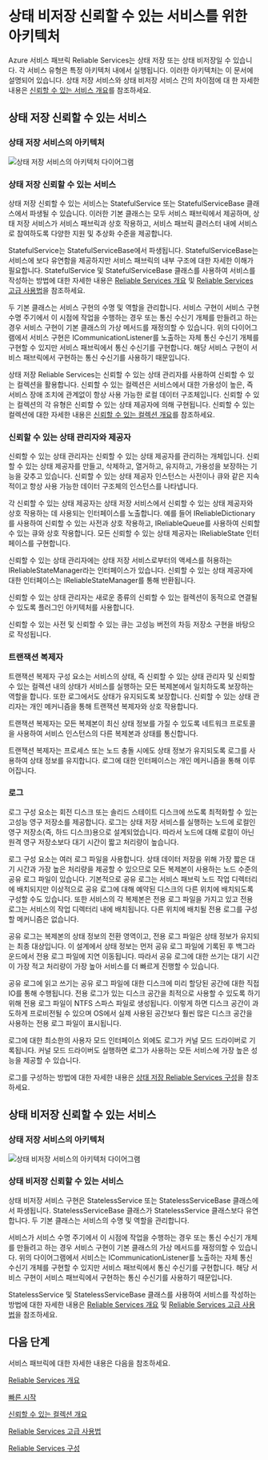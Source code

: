 <properties
   pageTitle="신뢰할 수 있는 서비스 아키텍처 | Microsoft Azure"
   description="상태 저장 및 비저장 서비스를 위한 Reliable Services 아키텍처 개요"
   services="service-fabric"
   documentationCenter=".net"
   authors="AlanWarwick"
   manager="timlt"
   editor=""/>

<tags
   ms.service="Service-Fabric"
   ms.devlang="dotnet"
   ms.topic="article"
   ms.tgt_pltfrm="NA"
   ms.workload="NA"
   ms.date="03/30/2016"
   ms.author="alanwar"/>

# 상태 비저장 신뢰할 수 있는 서비스를 위한 아키텍처

Azure 서비스 패브릭 Reliable Services는 상태 저장 또는 상태 비저장일 수 있습니다. 각 서비스 유형은 특정 아키텍처 내에서 실행됩니다. 이러한 아키텍처는 이 문서에 설명되어 있습니다. 상태 저장 서비스와 상태 비저장 서비스 간의 차이점에 대 한 자세한 내용은 [신뢰할 수 있는 서비스 개요](service-fabric-reliable-services-introduction.md)를 참조하세요.

## 상태 저장 신뢰할 수 있는 서비스

### 상태 저장 서비스의 아키텍처
![상태 저장 서비스의 아키텍처 다이어그램](./media/service-fabric-reliable-services-platform-architecture/reliable-stateful-service-architecture.png)

### 상태 저장 신뢰할 수 있는 서비스

상태 저장 신뢰할 수 있는 서비스는 StatefulService 또는 StatefulServiceBase 클래스에서 파생될 수 있습니다. 이러한 기본 클래스는 모두 서비스 패브릭에서 제공하며, 상태 저장 서비스가 서비스 패브릭과 상호 작용하고, 서비스 패브릭 클러스터 내에 서비스로 참여하도록 다양한 지원 및 추상화 수준을 제공합니다.

StatefulService는 StatefulServiceBase에서 파생됩니다. StatefulServiceBase는 서비스에 보다 유연함을 제공하지만 서비스 패브릭의 내부 구조에 대한 자세한 이해가 필요합니다. StatefulService 및 StatefulServiceBase 클래스를 사용하여 서비스를 작성하는 방법에 대한 자세한 내용은 [Reliable Services 개요](service-fabric-reliable-services-introduction.md) 및 [Reliable Services 고급 사용법](service-fabric-reliable-services-advanced-usage.md)을 참조하세요.

두 기본 클래스는 서비스 구현의 수명 및 역할을 관리합니다. 서비스 구현이 서비스 구현 수명 주기에서 이 시점에 작업을 수행하는 경우 또는 통신 수신기 개체를 만들려고 하는 경우 서비스 구현이 기본 클래스의 가상 메서드를 재정의할 수 있습니다. 위의 다이어그램에서 서비스 구현은 ICommunicationListener를 노출하는 자체 통신 수신기 개체를 구현할 수 있지만 서비스 패브릭에서 통신 수신기를 구현합니다. 해당 서비스 구현이 서비스 패브릭에서 구현하는 통신 수신기를 사용하기 때문입니다.

상태 저장 Reliable Services는 신뢰할 수 있는 상태 관리자를 사용하여 신뢰할 수 있는 컬렉션을 활용합니다. 신뢰할 수 있는 컬렉션은 서비스에서 대한 가용성이 높은, 즉 서비스 장애 조치에 관계없이 항상 사용 가능한 로컬 데이터 구조체입니다. 신뢰할 수 있는 컬렉션의 각 유형은 신뢰할 수 있는 상태 제공자에 의해 구현됩니다. 신뢰할 수 있는 컬렉션에 대한 자세한 내용은 [신뢰할 수 있는 컬렉션 개요](service-fabric-reliable-services-reliable-collections.md)를 참조하세요.

### 신뢰할 수 있는 상태 관리자와 제공자

신뢰할 수 있는 상태 관리자는 신뢰할 수 있는 상태 제공자를 관리하는 개체입니다. 신뢰할 수 있는 상태 제공자를 만들고, 삭제하고, 열거하고, 유지하고, 가용성을 보장하는 기능을 갖추고 있습니다. 신뢰할 수 있는 상태 제공자 인스턴스는 사전이나 큐와 같은 지속적이고 항상 사용 가능한 데이터 구조체의 인스턴스를 나타냅니다.

각 신뢰할 수 있는 상태 제공자는 상태 저장 서비스에서 신뢰할 수 있는 상태 제공자와 상호 작용하는 데 사용되는 인터페이스를 노출합니다. 예를 들어 IReliableDictionary를 사용하여 신뢰할 수 있는 사전과 상호 작용하고, IReliableQueue를 사용하여 신뢰할 수 있는 큐와 상호 작용합니다. 모든 신뢰할 수 있는 상태 제공자는 IReliableState 인터페이스를 구현합니다.

신뢰할 수 있는 상태 관리자에는 상태 저장 서비스로부터의 액세스를 허용하는 IReliableStateManager라는 인터페이스가 있습니다. 신뢰할 수 있는 상태 제공자에 대한 인터페이스는 IReliableStateManager를 통해 반환됩니다.

신뢰할 수 있는 상태 관리자는 새로운 종류의 신뢰할 수 있는 컬렉션이 동적으로 연결될 수 있도록 플러그인 아키텍처를 사용합니다.

신뢰할 수 있는 사전 및 신뢰할 수 있는 큐는 고성능 버전의 차등 저장소 구현을 바탕으로 작성됩니다.

### 트랜잭션 복제자

트랜잭션 복제자 구성 요소는 서비스의 상태, 즉 신뢰할 수 있는 상태 관리자 및 신뢰할 수 있는 컬렉션 내의 상태가 서비스를 실행하는 모든 복제본에서 일치하도록 보장하는 역할을 합니다. 또한 로그에서도 상태가 유지되도록 보장합니다. 신뢰할 수 있는 상태 관리자는 개인 메커니즘을 통해 트랜잭션 복제자와 상호 작용합니다.

트랜잭션 복제자는 모든 복제본이 최신 상태 정보를 가질 수 있도록 네트워크 프로토콜을 사용하여 서비스 인스턴스의 다른 복제본과 상태를 통신합니다.

트랜잭션 복제자는 프로세스 또는 노드 충돌 시에도 상태 정보가 유지되도록 로그를 사용하여 상태 정보를 유지합니다. 로그에 대한 인터페이스는 개인 메커니즘을 통해 이루어집니다.

### 로그

로그 구성 요소는 회전 디스크 또는 솔리드 스테이트 디스크에 쓰도록 최적화할 수 있는 고성능 영구 저장소를 제공합니다. 로그는 상태 저장 서비스를 실행하는 노드에 로컬인 영구 저장소(즉, 하드 디스크)용으로 설계되었습니다. 따라서 노드에 대해 로컬이 아닌 원격 영구 저장소보다 대기 시간이 짧고 처리량이 높습니다.

로그 구성 요소는 여러 로그 파일을 사용합니다. 상태 데이터 저장을 위해 가장 짧은 대기 시간과 가장 높은 처리량을 제공할 수 있으므로 모든 복제본이 사용하는 노드 수준의 공유 로그 파일이 있습니다. 기본적으로 공유 로그는 서비스 패브릭 노드 작업 디렉터리에 배치되지만 이상적으로 공유 로그에 대해 예약된 디스크의 다른 위치에 배치되도록 구성할 수도 있습니다. 또한 서비스의 각 복제본은 전용 로그 파일을 가지고 있고 전용 로그는 서비스의 작업 디렉터리 내에 배치됩니다. 다른 위치에 배치될 전용 로그를 구성할 메커니즘은 없습니다.

공유 로그는 복제본의 상태 정보의 전환 영역이고, 전용 로그 파일은 상태 정보가 유지되는 최종 대상입니다. 이 설계에서 상태 정보는 먼저 공유 로그 파일에 기록된 후 백그라운드에서 전용 로그 파일에 지연 이동됩니다. 따라서 공유 로그에 대한 쓰기는 대기 시간이 가장 적고 처리량이 가장 높아 서비스를 더 빠르게 진행할 수 있습니다.

공유 로그에 읽고 쓰기는 공유 로그 파일에 대한 디스크에 미리 할당된 공간에 대한 직접 IO를 통해 수행됩니다. 전용 로그가 있는 디스크 공간을 최적으로 사용할 수 있도록 하기 위해 전용 로그 파일이 NTFS 스파스 파일로 생성됩니다. 이렇게 하면 디스크 공간이 과도하게 프로비전될 수 있으며 OS에서 실제 사용된 공간보다 훨씬 많은 디스크 공간을 사용하는 전용 로그 파일이 표시됩니다.

로그에 대한 최소한의 사용자 모드 인터페이스 외에도 로그가 커널 모드 드라이버로 기록됩니다. 커널 모드 드라이버도 실행하면 로그가 사용하는 모든 서비스에 가장 높은 성능을 제공할 수 있습니다.

로그를 구성하는 방법에 대한 자세한 내용은 [상태 저장 Reliable Services 구성](service-fabric-reliable-services-configuration.md)을 참조하세요.

## 상태 비저장 신뢰할 수 있는 서비스

### 상태 저장 서비스의 아키텍처
![상태 비저장 서비스의 아키텍처 다이어그램](./media/service-fabric-reliable-services-platform-architecture/reliable-stateless-service-architecture.png)

### 상태 비저장 신뢰할 수 있는 서비스

상태 비저장 서비스 구현은 StatelessService 또는 StatelessServiceBase 클래스에서 파생됩니다. StatelessServiceBase 클래스가 StatelessService 클래스보다 유연합니다. 두 기본 클래스는 서비스의 수명 및 역할을 관리합니다.

서비스가 서비스 수명 주기에서 이 시점에 작업을 수행하는 경우 또는 통신 수신기 개체를 만들려고 하는 경우 서비스 구현이 기본 클래스의 가상 메서드를 재정의할 수 있습니다. 위의 다이어그램에서 서비스는 ICommunicationListener를 노출하는 자체 통신 수신기 개체를 구현할 수 있지만 서비스 패브릭에서 통신 수신기를 구현합니다. 해당 서비스 구현이 서비스 패브릭에서 구현하는 통신 수신기를 사용하기 때문입니다.

StatelessService 및 StatelessServiceBase 클래스를 사용하여 서비스를 작성하는 방법에 대한 자세한 내용은 [Reliable Services 개요](service-fabric-reliable-services-introduction.md) 및 [Reliable Services 고급 사용법](service-fabric-reliable-services-advanced-usage.md)을 참조하세요.

<!--Every topic should have next steps and links to the next logical set of content to keep the customer engaged-->
## 다음 단계

서비스 패브릭에 대한 자세한 내용은 다음을 참조하세요.

[Reliable Services 개요](service-fabric-reliable-services-introduction.md)

[빠른 시작](service-fabric-reliable-services-quick-start.md)

[신뢰할 수 있는 컬렉션 개요](service-fabric-reliable-services-reliable-collections.md)

[Reliable Services 고급 사용법](service-fabric-reliable-services-advanced-usage.md)

[Reliable Services 구성](service-fabric-reliable-services-configuration.md)

<!---HONumber=AcomDC_0330_2016-->